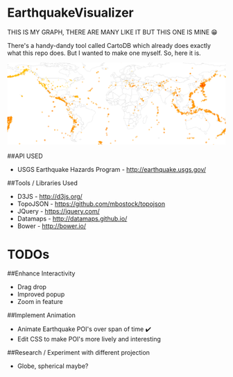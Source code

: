 # EarthquakeVisualizer
THIS IS MY GRAPH, THERE ARE MANY LIKE IT BUT THIS ONE IS MINE :grin:

There's a handy-dandy tool called CartoDB which already does exactly what this repo does. But I wanted to make one myself. So, here it is. 

![Screenshot](https://github.com/jamwjam/EarthquakeVisualizer/blob/master/images/Screen%20Shot%202015-06-17%20at%202.43.39%20AM.png)

##API USED
- USGS Earthquake Hazards Program - http://earthquake.usgs.gov/

##Tools / Libraries Used
- D3JS - http://d3js.org/
- TopoJSON - https://github.com/mbostock/topojson
- JQuery - https://jquery.com/
- Datamaps - http://datamaps.github.io/
- Bower - http://bower.io/

# TODOs

##Enhance Interactivity
- Drag drop
- Improved popup
- Zoom in feature

##Implement Animation
- Animate Earthquake POI's over span of time :heavy_check_mark:
- Edit CSS to make POI's more lively and interesting

##Research / Experiment with different projection
- Globe, spherical maybe?
